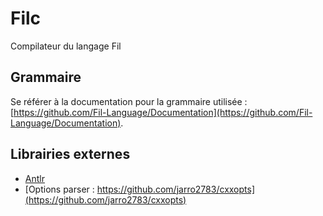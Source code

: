 # Filc

Compilateur du langage Fil

## Grammaire

Se référer à la documentation pour la grammaire utilisée : [https://github.com/Fil-Language/Documentation](https://github.com/Fil-Language/Documentation).

## Librairies externes

- [Antlr](https://www.antlr.org/)
- [Options parser : https://github.com/jarro2783/cxxopts](https://github.com/jarro2783/cxxopts)